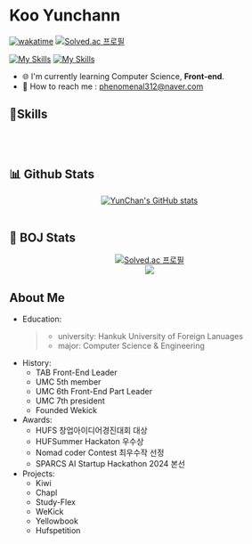 # Koo Yunchann

[![wakatime](https://wakatime.com/badge/user/7c176976-39da-4d40-9a53-0128a8cac308.svg)](https://wakatime.com/@7c176976-39da-4d40-9a53-0128a8cac308)
[![Solved.ac
프로필](http://mazassumnida.wtf/api/mini/generate_badge?boj=phenomenal312)](https://solved.ac/profile/phenomenal312)

<a href="https://flying-chokeberry-02e.notion.site/HOME-061d51c247f34f74b3b3d68aa270011f?pvs=4">[![My Skills](https://skillicons.dev/icons?i=notion)](https://skillicons.dev)</a>
<a href="https://www.instagram.com/9uccichann/">[![My Skills](https://skillicons.dev/icons?i=instagram)](https://skillicons.dev)</a>
- 🌐 I'm currently learning Computer Science, **Front-end**.
- 💌 How to reach me : phenomenal312@naver.com

## 💪Skills 


<br/>
<br/>

## 📊 Github Stats
  <div align="center">
    <a href="https://github.com/bi-sz/github-readme-stats">
      <img src="https://github-readme-stats.vercel.app/api/?username=yunchan312&show_icons=true&title_color=fff&icon_color=79ff97&text_color=9f9f9f&bg_color=151515" alt="YunChan's GitHub stats" />
    </a>
  </div>
<br/>

## 🥈 BOJ Stats
 <div align = "center">
  
   [![Solved.ac 프로필](http://mazassumnida.wtf/api/v2/generate_badge?boj=phenomenal312)](https://solved.ac/phenomenal312)<br>
  <img src="http://mazandi.herokuapp.com/api?handle=phenomenal312&theme=warm"/> 
 
 </div>
</details>


## About Me
+ Education:
  > + university: Hankuk University of Foreign Lanuages
  > + major: Computer Science & Engineering
+ History:
  + TAB Front-End Leader
  + UMC 5th member
  + UMC 6th Front-End Part Leader
  + UMC 7th president
  + Founded Wekick
+ Awards:
  + HUFS 창업아이디어경진대회 대상
  + HUFSummer Hackaton 우수상
  + Nomad coder Contest 최우수작 선정
  + SPARCS AI Startup Hackathon 2024 본선
+ Projects:
  + Kiwi
  + Chapl
  + Study-Flex
  + WeKick
  + Yellowbook
  + Hufspetition


